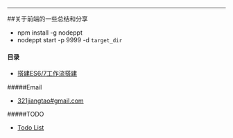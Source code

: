 ---
##关于前端的一些总结和分享
* npm install -g nodeppt
* nodeppt start -p 9999 -d `target_dir`

#### 目录
* [搭建ES6/7工作流搭建](http://jthwong.github.io/shares/doc/es67workflow.htm)

#####Email
* [321jiangtao#gmail.com](mailto:321jiangtao@gmail.com)

#####TODO
* [Todo List](TODO.md)

